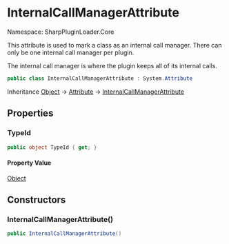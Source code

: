 # InternalCallManagerAttribute

Namespace: SharpPluginLoader.Core

This attribute is used to mark a class as an internal call manager.
 There can only be one internal call manager per plugin.
 
 The internal call manager is where the plugin keeps all of its internal calls.

```csharp
public class InternalCallManagerAttribute : System.Attribute
```

Inheritance [Object](https://docs.microsoft.com/en-us/dotnet/api/System.Object) → [Attribute](https://docs.microsoft.com/en-us/dotnet/api/System.Attribute) → [InternalCallManagerAttribute](./SharpPluginLoader.Core.InternalCallManagerAttribute.md)

## Properties

### **TypeId**

```csharp
public object TypeId { get; }
```

#### Property Value

[Object](https://docs.microsoft.com/en-us/dotnet/api/System.Object)<br>

## Constructors

### **InternalCallManagerAttribute()**

```csharp
public InternalCallManagerAttribute()
```
